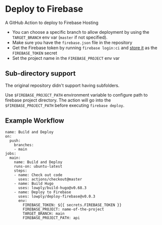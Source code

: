 # Deploy to Firebase

A GitHub Action to deploy to Firebase Hosting

- You can choose a specific branch to allow deployment by using the `TARGET_BRANCH` env var (`master` if not specified).
- Make sure you have the `firebase.json` file in the repository
- Get the Firebase token by running `firebase login:ci` and [store it](https://help.github.com/en/actions/configuring-and-managing-workflows/creating-and-storing-encrypted-secrets) as the `FIREBASE_TOKEN` secret
- Set the project name in the `FIREBASE_PROJECT` env var

## Sub-directory support
The original repository didn't support having subfolders.

Use `$FIREBASE_PROJECT_PATH` environment variable to configure path to firebase project directory. The action will go
into the `$FIREBASE_PROJECT_PATH` before executing `firebase deploy`.

## Example Workflow

```
name: Build and Deploy
on:
  push:
    branches:
    - main
jobs:
  main:
    name: Build and Deploy
    runs-on: ubuntu-latest
    steps:
    - name: Check out code
      uses: actions/checkout@master
    - name: Build Hugo
      uses: lowply/build-hugo@v0.68.3
    - name: Deploy to Firebase
      uses: lowply/deploy-firebase@v0.0.3
      env:
        FIREBASE_TOKEN: ${{ secrets.FIREBASE_TOKEN }}
        FIREBASE_PROJECT: name-of-the-project
        TARGET_BRANCH: main
        FIREBASE_PROJECT_PATH: api
```
